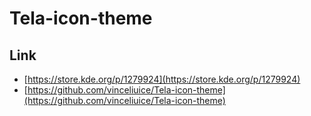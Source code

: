 

# Tela-icon-theme


## Link

* [https://store.kde.org/p/1279924](https://store.kde.org/p/1279924)
* [https://github.com/vinceliuice/Tela-icon-theme](https://github.com/vinceliuice/Tela-icon-theme)
